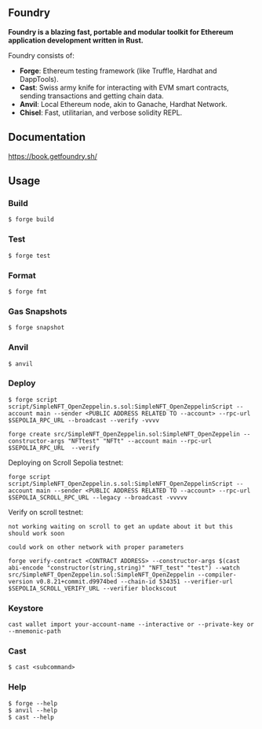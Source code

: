 ## Foundry

**Foundry is a blazing fast, portable and modular toolkit for Ethereum application development written in Rust.**

Foundry consists of:

- **Forge**: Ethereum testing framework (like Truffle, Hardhat and DappTools).
- **Cast**: Swiss army knife for interacting with EVM smart contracts, sending transactions and getting chain data.
- **Anvil**: Local Ethereum node, akin to Ganache, Hardhat Network.
- **Chisel**: Fast, utilitarian, and verbose solidity REPL.

## Documentation

https://book.getfoundry.sh/

## Usage

### Build

```shell
$ forge build
```

### Test

```shell
$ forge test
```

### Format

```shell
$ forge fmt
```

### Gas Snapshots

```shell
$ forge snapshot
```

### Anvil

```shell
$ anvil
```

### Deploy

```shell
$ forge script script/SimpleNFT_OpenZeppelin.s.sol:SimpleNFT_OpenZeppelinScript --account main --sender <PUBLIC ADDRESS RELATED TO --account> --rpc-url $SEPOLIA_RPC_URL --broadcast --verify -vvvv
```

```shell
forge create src/SimpleNFT_OpenZeppelin.sol:SimpleNFT_OpenZeppelin --constructor-args "NFTtest" "NFTt" --account main --rpc-url $SEPOLIA_RPC_URL  --verify
```

Deploying on Scroll Sepolia testnet:

```shell
forge script script/SimpleNFT_OpenZeppelin.s.sol:SimpleNFT_OpenZeppelinScript --account main --sender <PUBLIC ADDRESS RELATED TO --account> --rpc-url $SEPOLIA_SCROLL_RPC_URL --legacy --broadcast -vvvvv
```

Verify on scroll testnet:

    not working waiting on scroll to get an update about it but this should work soon

    could work on other network with proper parameters

```shell
forge verify-contract <CONTRACT ADDRESS> --constructor-args $(cast abi-encode "constructor(string,string)" "NFT_test" "test") --watch src/SimpleNFT_OpenZeppelin.sol:SimpleNFT_OpenZeppelin --compiler-version v0.8.21+commit.d9974bed --chain-id 534351 --verifier-url $SEPOLIA_SCROLL_VERIFY_URL --verifier blockscout
```

### Keystore

```shell
cast wallet import your-account-name --interactive or --private-key or --mnemonic-path
```

### Cast

```shell
$ cast <subcommand>
```

### Help

```shell
$ forge --help
$ anvil --help
$ cast --help
```

